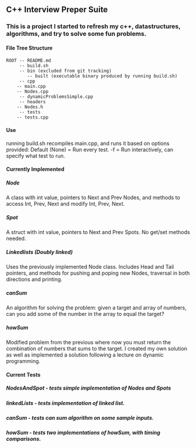 ## C++ Interview Preper Suite


### This is a project I started to refresh my c++, datastructures, algorithms, and try to solve some fun problems.

#### File Tree Structure
```
ROOT -- README.md
     -- build.sh
     -- bin (excluded from git tracking) 
        -- built (executable binary produced by running build.sh)
     -- cpp 
	-- main.cpp
	-- Nodes.cpp
     -- dynamicProblemsSimple.cpp
     -- headers
	-- Nodes.h
     -- tests
	-- tests.cpp
```

#### Use
running build.sh recompiles main.cpp, and runs it based on options provided:
	Default (None) = Run every test.
	-f = Run interactively, can specify what test to run.

#### Currently Implemented

#####	Node
A class with int value, pointers to Next and Prev Nodes, and methods to access Int, Prev, Next and modify Int, Prev, Next.

#####	Spot
A struct with int value, pointers to Next and Prev Spots. No get/set methods needed.

#####     Linkedlists (Doubly linked)
Uses the previously implemented Node class. Includes Head and Tail pointers, and methods for pushing and poping new Nodes, traversal in both directions and printing.

#####     canSum
An algorithm for solving the problem: given a target and array of numbers, can you add some of the number in the array to equal the target? 

#####     howSum
Modified problem from the previous where now you must return the combination of numbers that sums to the target. I created my own solution as well as implemented a solution following a lecture on dynamic programming.

#### Current Tests
#####	NodesAndSpot   - tests simple implementation of Nodes and Spots
#####     linkedLists    - tests implementation of linked list.
#####     canSum         - tests can sum algorithm on some sample inputs.
#####     howSum         - tests two implementations of howSum, with timing comparisons.